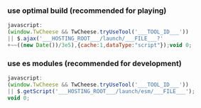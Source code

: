 ### use optimal build (recommended for playing)

```javascript
javascript:
(window.TwCheese && TwCheese.tryUseTool('___TOOL_ID___'))
|| $.ajax('___HOSTING_ROOT___/launch/___FILE___?'
+~~((new Date())/3e5),{cache:1,dataType:"script"});void 0;
```

### use es modules (recommended for development)

```javascript
javascript:
(window.TwCheese && TwCheese.tryUseTool('___TOOL_ID___'))
|| $.getScript('___HOSTING_ROOT___/launch/esm/___FILE___');
void 0;
```
